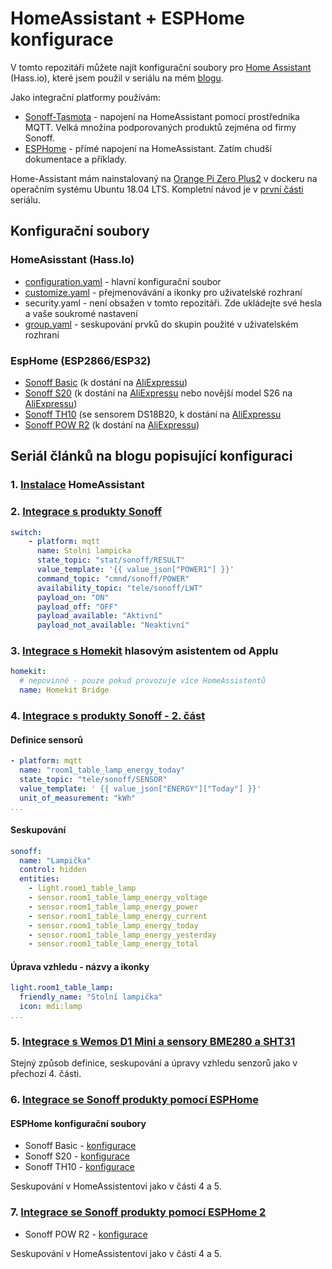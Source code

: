 # HomeAssistant + ESPHome konfigurace

V tomto repozitáři můžete najít konfigurační soubory pro [Home Assistant](https://home-assistant.io/) (Hass.io), které jsem použil v seriálu na mém [blogu](https://blog.vyoralek.cz).

Jako integrační platformy používám:

- [Sonoff-Tasmota](https://github.com/arendst/Sonoff-Tasmota) - napojení na HomeAssistant pomocí prostředníka MQTT. Velká množina podporovaných produktů zejména od firmy Sonoff.
- [ESPHome](https://esphome.io/) - přímé napojení na HomeAssistant. Zatím chudší dokumentace a příklady.

Home-Assistant mám nainstalovaný na [Orange Pi Zero Plus2](http://www.orangepi.org/OrangePiZeroPlus2) v dockeru na operačním systému Ubuntu 18.04 LTS. Kompletní návod je v [první části](https://blog.vyoralek.cz/iot/centrum-chytre-domacnosti-homeassistant-hass-io-1-cast/) seriálu.

## Konfigurační soubory

### HomeAsisstant (Hass.Io)

- [configuration.yaml](home-assistant/configuration.yaml) - hlavní konfigurační soubor
- [customize.yaml](home-assistant/customize.yaml) - přejmenovávání a ikonky pro uživatelské rozhraní
- security.yaml - není obsažen v tomto repozitáři. Zde ukládejte své hesla a vaše soukromé nastavení
- [group.yaml](home-assistant/group.yaml) - seskupování prvků do skupin použité v uživatelském rozhraní

### EspHome (ESP2866/ESP32)

- [Sonoff Basic](esphome/sonoff-basic.yaml) (k dostání na [AliExpressu](http://s.click.aliexpress.com/e/bGYrG1Bi))
- [Sonoff S20](esphome/sonoff-s20.yaml) (k dostání na [AliExpressu](http://s.click.aliexpress.com/e/cFMbMdra) nebo novější model S26 na [AliExpressu](http://s.click.aliexpress.com/e/2rfAqFa))
- [Sonoff TH10](esphome/sonoff-th10.yaml) (se sensorem DS18B20, k dostání na [AliExpressu](http://s.click.aliexpress.com/e/SR7soQU)
- [Sonoff POW R2](esphome/sonoff-pow-r2.yaml) (k dostání na [AliExpressu](http://s.click.aliexpress.com/e/eqTCSpS))

## Seriál článků na blogu popisující konfiguraci

### 1. [Instalace](https://blog.vyoralek.cz/iot/centrum-chytre-domacnosti-homeassistant-hass-io-1-cast/) HomeAssistant

### 2. [Integrace s produkty Sonoff](https://blog.vyoralek.cz/iot/centrum-chytre-domacnosti-homeassistant-hass-io-2-cast-integrace-sonoff/)

```yaml
switch:
    - platform: mqtt
      name: Stolni lampicka
      state_topic: "stat/sonoff/RESULT"
      value_template: '{{ value_json["POWER1"] }}'
      command_topic: "cmnd/sonoff/POWER"
      availability_topic: "tele/sonoff/LWT"
      payload_on: "ON"
      payload_off: "OFF"
      payload_available: "Aktivní"
      payload_not_available: "Neaktivní"
```

### 3. [Integrace s Homekit](https://blog.vyoralek.cz/iot/centrum-chytre-domacnosti-homeassistant-hass-io-3-cast-integrace-homekit/) hlasovým asistentem od Applu

```yaml
homekit:
  # nepovinné - pouze pokud provozuje více HomeAssistentů
  name: Homekit Bridge
```

### 4. [Integrace s produkty Sonoff - 2. část](https://blog.vyoralek.cz/iot/centrum-chytre-domacnosti-homeassistant-hass-io-4-cast-integrace-sonoff-2//)

#### Definice sensorů

```yaml
- platform: mqtt
  name: "room1_table_lamp_energy_today"
  state_topic: "tele/sonoff/SENSOR"
  value_template: ' {{ value_json["ENERGY"]["Today"] }}'
  unit_of_measurement: "kWh"
...
```

#### Seskupování

```yaml
sonoff:
  name: "Lampička"
  control: hidden
  entities:
    - light.room1_table_lamp
    - sensor.room1_table_lamp_energy_voltage
    - sensor.room1_table_lamp_energy_power
    - sensor.room1_table_lamp_energy_current
    - sensor.room1_table_lamp_energy_today
    - sensor.room1_table_lamp_energy_yesterday
    - sensor.room1_table_lamp_energy_total
```

#### Úprava vzhledu - názvy a ikonky

```yaml
light.room1_table_lamp:
  friendly_name: "Stolní lampička"
  icon: mdi:lamp
...
```

### 5. [Integrace s Wemos D1 Mini a sensory BME280 a SHT31](https://blog.vyoralek.cz/iot/centrum-chytre-domacnosti-homeassistant-hass-io-5-cast-wemos-d1-bme280-a-sht31/)

Stejný způsob definice, seskupování a úpravy vzhledu senzorů jako v přechozí 4. části.

### 6. [Integrace se Sonoff produkty pomocí ESPHome](https://blog.vyoralek.cz/iot/centrum-chytre-domacnosti-homeassistant-hass-io-5-cast-sonoff-esphome/)

#### ESPHome konfigurační soubory

- Sonoff Basic - [konfigurace](esphome/sonoff-basic.yaml)
- Sonoff S20 - [konfigurace](esphome/sonoff-s20.yaml)
- Sonoff TH10 - [konfigurace](esphome/sonoff-th10.yaml)

Seskupování v HomeAssistentovi jako v části 4 a 5.

### 7. [Integrace se Sonoff produkty pomocí ESPHome 2](https://blog.vyoralek.cz/iot/centrum-chytre-domacnosti-homeassistant-hass-io-7-cast-sonoff-pow-esphome/)

- Sonoff POW R2 - [konfigurace](esphome/sonoff-pow-r2.yaml)

Seskupování v HomeAssistentovi jako v části 4 a 5.